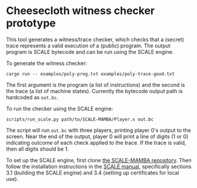 # Cheesecloth witness checker prototype

This tool generates a witness/trace checker, which checks that a (secret) trace
represents a valid execution of a (public) program.  The output program is
SCALE bytecode and can be run using the SCALE engine.

To generate the witness checker:

    cargo run -- examples/poly-prog.txt examples/poly-trace-good.txt

The first argument is the program (a list of instructions) and the second is
the trace (a list of machine states).  Currently the bytecode output path is
hardcoded as `out.bc`.

To run the checker using the SCALE engine:

    scripts/run_scale.py path/to/SCALE-MAMBA/Player.x out.bc

The script will run `out.bc` with three players, printing player 0's output to
the screen.  Near the end of the output, player 0 will print a line of digits
(1 or 0) indicating outcome of each check applied to the trace.  If the trace
is valid, then all digits should be 1.

To set up the SCALE engine, first clone [the SCALE-MAMBA
repository](https://github.com/KULeuven-COSIC/SCALE-MAMBA/).  Then follow the
installation instructions in the [SCALE
manual](https://homes.esat.kuleuven.be/~nsmart/SCALE/Documentation-SCALE.pdf),
specifically sections 3.1 (building the SCALE engine) and 3.4 (setting up
certificates for local use).
